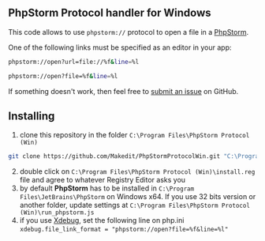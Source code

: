 
PhpStorm Protocol handler for Windows
---
This code allows to use ```phpstorm://``` protocol to open a file in a [PhpStorm](http://www.jetbrains.com/phpstorm/).

One of the following links must be specified as an editor in your app:

```bash
phpstorm://open?url=file://%f&line=%l

phpstorm://open?file=%f&line=%l
```

If something doesn't work, then feel free to [submit an issue](https://github.com/pniaps/PhpStormProtocol/issues/new) on GitHub.


Installing
---
1. clone this repository in the folder ```C:\Program Files\PhpStorm Protocol (Win)```
```bash
git clone https://github.com/Makedit/PhpStormProtocolWin.git "C:\Program Files\PhpStorm Protocol (Win)"
```
2. double click on ```C:\Program Files\PhpStorm Protocol (Win)\install.reg``` file and agree to whatever Registry Editor asks you
3. by default **PhpStorm** has to be installed in ```C:\Program Files\JetBrains\PhpStorm``` on Windows x64. If you use 32 bits version or another folder, update settings at ```C:\Program Files\PhpStorm Protocol (Win)\run_phpstorm.js```
4. if you use [Xdebug](https://xdebug.org/), set the following line on php.ini ```xdebug.file_link_format = "phpstorm://open?file=%f&line=%l"```